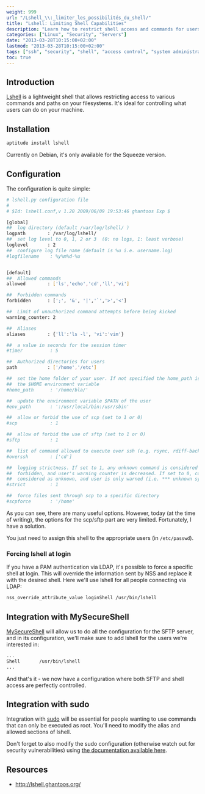```yaml
---
weight: 999
url: "/Lshell_\\:_limiter_les_possibilités_du_shell/"
title: "Lshell: Limiting Shell Capabilities"
description: "Learn how to restrict shell access and commands for users with Lshell on Linux systems. This guide covers installation, configuration, and integration with MySecureShell and sudo."
categories: ["Linux", "Security", "Servers"]
date: "2013-03-28T10:15:00+02:00"
lastmod: "2013-03-28T10:15:00+02:00"
tags: ["ssh", "security", "shell", "access control", "system administration"]
toc: true
---
```


## Introduction

[Lshell](https://lshell.ghantoos.org/) is a lightweight shell that allows restricting access to various commands and paths on your filesystems. It's ideal for controlling what users can do on your machine.

## Installation

```bash
aptitude install lshell
```

Currently on Debian, it's only available for the Squeeze version.

## Configuration

The configuration is quite simple:

```bash {linenos=table}
# lshell.py configuration file
#
# $Id: lshell.conf,v 1.20 2009/06/09 19:53:46 ghantoos Exp $

[global]
##  log directory (default /var/log/lshell/ )
logpath        : /var/log/lshell/
##  set log level to 0, 1, 2 or 3  (0: no logs, 1: least verbose)
loglevel       : 2
##  configure log file name (default is %u i.e. username.log)
#logfilename    : %y%m%d-%u


[default]
##  Allowed commands
allowed        : ['ls','echo','cd','ll','vi']

##  Forbidden commands
forbidden      : [';', '&', '|','`','>','<']

##  Limit of unauthorized command attempts before being kicked
warning_counter: 2

##  Aliases
aliases        : {'ll':'ls -l', 'vi':'vim'}

##  a value in seconds for the session timer
#timer          : 5

##  Authorized directories for users
path           : ['/home','/etc']

##  set the home folder of your user. If not specified the home_path is set to 
##  the $HOME environment variable
#home_path      : '/home/bla/'

##  update the environment variable $PATH of the user
#env_path       : ':/usr/local/bin:/usr/sbin'

##  allow or forbid the use of scp (set to 1 or 0)
#scp            : 1

##  allow of forbid the use of sftp (set to 1 or 0)
#sftp           : 1

##  list of command allowed to execute over ssh (e.g. rsync, rdiff-backup, etc.)
#overssh        : ['cd']

##  logging strictness. If set to 1, any unknown command is considered as 
##  forbidden, and user's warning counter is decreased. If set to 0, command is
##  considered as unknown, and user is only warned (i.e. *** unknown synthax)
#strict         : 1

##  force files sent through scp to a specific directory
#scpforce       : '/home'
```

As you can see, there are many useful options. However, today (at the time of writing), the options for the scp/sftp part are very limited. Fortunately, I have a solution.

You just need to assign this shell to the appropriate users (in `/etc/passwd`).

### Forcing lshell at login

If you have a PAM authentication via LDAP, it's possible to force a specific shell at login. This will override the information sent by NSS and replace it with the desired shell. Here we'll use lshell for all people connecting via LDAP:

```bash
nss_override_attribute_value loginShell /usr/bin/lshell
```

## Integration with MySecureShell

[MySecureShell](https://docs.services.mozilla.com/howtos/run-sync.html) will allow us to do all the configuration for the SFTP server, and in its configuration, we'll make sure to add lshell for the users we're interested in:

```bash
...
Shell       /usr/bin/lshell
...
```

And that's it - we now have a configuration where both SFTP and shell access are perfectly controlled.

## Integration with sudo

Integration with [sudo](https://docs.services.mozilla.com/howtos/run-sync.html) will be essential for people wanting to use commands that can only be executed as root. You'll need to modify the alias and allowed sections of lshell.

Don't forget to also modify the sudo configuration (otherwise watch out for security vulnerabilities) using [the documentation available here](https://docs.services.mozilla.com/howtos/run-sync.html).

## Resources
- http://lshell.ghantoos.org/
